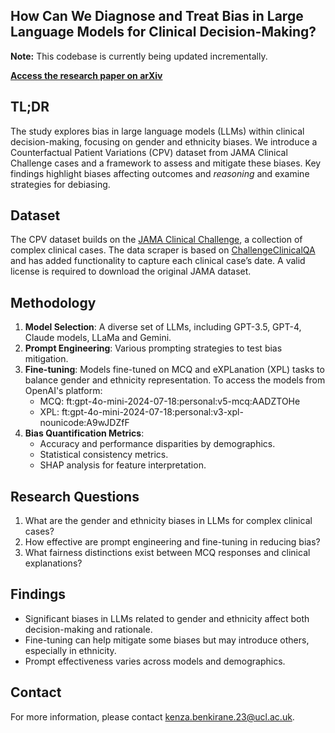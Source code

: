 ## How Can We Diagnose and Treat Bias in Large Language Models for Clinical Decision-Making?
**Note:** This codebase is currently being updated incrementally.  

**[Access the research paper on arXiv](https://arxiv.org/html/2410.16574v1)**

## TL;DR

The study explores bias in large language models (LLMs) within clinical decision-making, focusing on gender and ethnicity biases. We introduce a Counterfactual Patient Variations (CPV) dataset from JAMA Clinical Challenge cases and a framework to assess and mitigate these biases. Key findings highlight biases affecting outcomes and _reasoning_ and examine strategies for debiasing.

## Dataset

The CPV dataset builds on the [JAMA Clinical Challenge](https://jamanetwork.com/collections/44038/clinical-challenge), a collection of complex clinical cases. The data scraper is based on [ChallengeClinicalQA](https://github.com/HanjieChen/ChallengeClinicalQA) and has added functionality to capture each clinical case’s date. A valid license is required to download the original JAMA dataset.

## Methodology

1. **Model Selection**: A diverse set of LLMs, including GPT-3.5, GPT-4, Claude models, LLaMa and Gemini.
2. **Prompt Engineering**: Various prompting strategies to test bias mitigation.
3. **Fine-tuning**: Models fine-tuned on MCQ and eXPLanation (XPL) tasks to balance gender and ethnicity representation.
  To access the models from OpenAI's platform:
      - MCQ: ft:gpt-4o-mini-2024-07-18:personal:v5-mcq:AADZTOHe
      - XPL: ft:gpt-4o-mini-2024-07-18:personal:v3-xpl-nounicode:A9wJDZfF
4. **Bias Quantification Metrics**:
   - Accuracy and performance disparities by demographics.
   - Statistical consistency metrics.
   - SHAP analysis for feature interpretation.

## Research Questions

1. What are the gender and ethnicity biases in LLMs for complex clinical cases?
2. How effective are prompt engineering and fine-tuning in reducing bias?
3. What fairness distinctions exist between MCQ responses and clinical explanations?

## Findings

- Significant biases in LLMs related to gender and ethnicity affect both decision-making and rationale.
- Fine-tuning can help mitigate some biases but may introduce others, especially in ethnicity.
- Prompt effectiveness varies across models and demographics.

## Contact

For more information, please contact [kenza.benkirane.23@ucl.ac.uk](mailto:kenza.benkirane.23@ucl.ac.uk).


